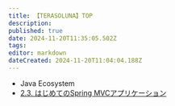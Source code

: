 ```yaml
---
title: 【TERASOLUNA】TOP
description: 
published: true
date: 2024-11-20T11:35:05.502Z
tags: 
editor: markdown
dateCreated: 2024-11-20T11:04:04.188Z
---
```


- Java Ecosystem
- [2.3. はじめてのSpring MVCアプリケーション](/terasoluna-2-3)